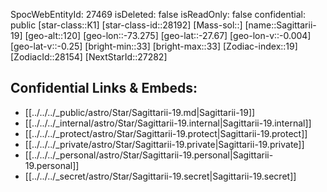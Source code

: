 ﻿---
location: [-27.67,73.275,120]
type: Star
tags:
- astro/Star

---
SpocWebEntityId: 27469
isDeleted: false
isReadOnly: false
confidential: public
[star-class::K1]
[star-class-id::28192]
[Mass-sol::]
[name::Sagittarii-19]
[geo-alt::120]
[geo-lon::-73.275]
[geo-lat::-27.67]
[geo-lon-v::-0.004]
[geo-lat-v::-0.25]
[bright-min::33]
[bright-max::33]
[Zodiac-index::19]
[ZodiacId::28154]
[NextStarId::27282]



## Confidential Links & Embeds: 
- [[../../../_public/astro/Star/Sagittarii-19.md|Sagittarii-19]] 
- [[../../../_internal/astro/Star/Sagittarii-19.internal|Sagittarii-19.internal]] 
- [[../../../_protect/astro/Star/Sagittarii-19.protect|Sagittarii-19.protect]] 
- [[../../../_private/astro/Star/Sagittarii-19.private|Sagittarii-19.private]] 
- [[../../../_personal/astro/Star/Sagittarii-19.personal|Sagittarii-19.personal]] 
- [[../../../_secret/astro/Star/Sagittarii-19.secret|Sagittarii-19.secret]] 
